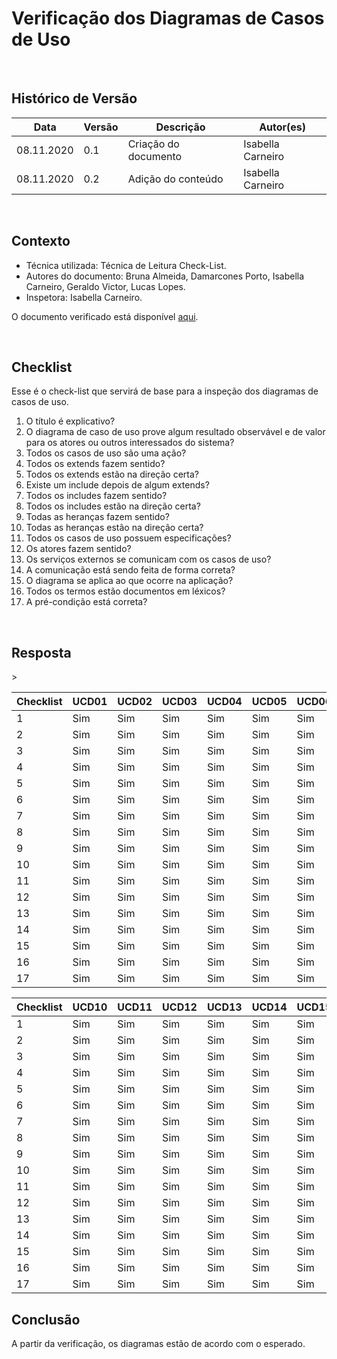 # Verificação dos Diagramas de Casos de Uso

<br>

## Histórico de Versão
<table class="table table-striped border">
    <thead>
        <th>Data</th> 
        <th>Versão </th> 
        <th>Descrição</th> 
        <th>Autor(es)</th>
    </thead>
    <tbody>
        <tr>
            <td> 08.11.2020 </td>
            <td>  0.1   </td>
            <td> Criação do documento</td>
            <td> Isabella Carneiro </td>
        </tr>
		<tr>
            <td> 08.11.2020 </td>
            <td>  0.2   </td>
            <td> Adição do conteúdo</td>
            <td> Isabella Carneiro </td>
        </tr>
    </tbody>
</table>
<br>

## Contexto
- Técnica utilizada: Técnica de Leitura Check-List.
- Autores do documento: Bruna Almeida, Damarcones Porto, Isabella Carneiro, Geraldo Victor, Lucas Lopes.
- Inspetora: Isabella Carneiro.

O documento verificado está disponível <a href="https://requisitos-de-software.github.io/2020.1-iFut/modelagem/diagramas_casos_de_uso/diagrama_caso_uso/">aqui</a>. 

<br>

## Checklist
Esse é o check-list que servirá de base para a inspeção dos diagramas de casos de uso.
<br>

1. O título é explicativo?
2. O diagrama de caso de uso prove algum resultado observável e de valor para os atores ou outros interessados do sistema?
3. Todos os casos de uso são uma ação?
4. Todos os extends fazem sentido?
5. Todos os extends estão na direção certa?
6. Existe um include depois de algum extends?
7. Todos os includes fazem sentido?
8. Todos os includes estão na direção certa?
9. Todas as heranças fazem sentido?
10. Todas as heranças estão na direção certa?
11. Todos os casos de uso possuem especificações?
12. Os atores fazem sentido?
13. Os serviços externos se comunicam com os casos de uso?
14. A comunicação está sendo feita de forma correta?
15. O diagrama se aplica ao que ocorre na aplicação?
16. Todos os termos estão documentos em léxicos?
17. A pré-condição está correta?
<br>

## Resposta

<table class="table table-striped border">
    <thead>
        <th>Checklist</th> 
        <th>UCD01</th>
	<th>UCD02</th>
	<th>UCD03</th>
	<th>UCD04</th>
	<th>UCD05</th>
	<th>UCD06</th>
  	<th>UCD07</th>
	<th>UCD08</th>
	<th>UCD09</th>
    </thead>
    <tbody>
	    <tr>
		    <td>1</td>
		    <td>Sim</td>
		     <td>Sim</td>
		     <td>Sim</td>
		     <td>Sim</td>
		     <td>Sim</td>
		     <td>Sim</td>
		     <td>Sim</td>
		     <td>Sim</td>
		    <td>Sim</td>
	    </tr>
        <tr>
		    <td>2</td>
		     <td>Sim</td>
		     <td>Sim</td>
		     <td>Sim</td>
		     <td>Sim</td>
		     <td>Sim</td>
		     <td>Sim</td>
		     <td>Sim</td>
		     <td>Sim</td>
		     <td>Sim</td>
	    </tr>
        <tr>
		    <td>3</td>
		     <td>Sim</td>
		     <td>Sim</td>
		     <td>Sim</td>
		     <td>Sim</td>
		     <td>Sim</td>
		     <td>Sim</td>
		     <td>Sim</td>
		     <td>Sim</td>
		     <td>Sim</td>
	    </tr>
        <tr>
		    <td>4</td>
		    <td>Sim</td>
		     <td>Sim</td>
		     <td>Sim</td>
		     <td>Sim</td>
		     <td>Sim</td>
		     <td>Sim</td>
		     <td>Sim</td>
		     <td>Sim</td>
		     <td>Sim</td>
	    </tr>
      <tr>
		    <td>5</td>
		    <td>Sim</td>
		     <td>Sim</td>
		     <td>Sim</td>
		     <td>Sim</td>
		     <td>Sim</td>
		     <td>Sim</td>
		     <td>Sim</td>
		     <td>Sim</td>
		     <td>Sim</td>
	    </tr>
      <tr>
		    <td>6</td>
		    <td>Sim</td>
		     <td>Sim</td>
		     <td>Sim</td>
		     <td>Sim</td>
		     <td>Sim</td>
		     <td>Sim</td>
		     <td>Sim</td>
		     <td>Sim</td>
		     <td>Sim</td>
	    </tr>
      <tr>
		    <td>7</td>
		  <td>Sim</td>
		     <td>Sim</td>
		     <td>Sim</td>
		     <td>Sim</td>
		     <td>Sim</td>
		     <td>Sim</td>
		     <td>Sim</td>
		     <td>Sim</td>
		     <td>Sim</td>
	    </tr>
      <tr>
		    <td>8</td>
		  <td>Sim</td>
		     <td>Sim</td>
		     <td>Sim</td>
		     <td>Sim</td>
		     <td>Sim</td>
		     <td>Sim</td>
		     <td>Sim</td>
		     <td>Sim</td>
		     <td>Sim</td>
	    </tr>
      <tr>
		    <td>9</td>
		   <td>Sim</td>
		     <td>Sim</td>
		     <td>Sim</td>
		     <td>Sim</td>
		     <td>Sim</td>
		     <td>Sim</td>
		     <td>Sim</td>
		     <td>Sim</td>
		     <td>Sim</td>
	    </tr>
      <tr>
		    <td>10</td>
		   <td>Sim</td>
		     <td>Sim</td>
		     <td>Sim</td>
		     <td>Sim</td>
		     <td>Sim</td>
		     <td>Sim</td>
		     <td>Sim</td>
		     <td>Sim</td>
		     <td>Sim</td>>
	    </tr>
      <tr>
		    <td>11</td>
		   <td>Sim</td>
		     <td>Sim</td>
		     <td>Sim</td>
		     <td>Sim</td>
		     <td>Sim</td>
		     <td>Sim</td>
		     <td>Sim</td>
		     <td>Sim</td>
		     <td>Sim</td>
	    </tr>
      <tr>
		    <td>12</td>
		<td>Sim</td>
		     <td>Sim</td>
		     <td>Sim</td>
		     <td>Sim</td>
		     <td>Sim</td>
		     <td>Sim</td>
		     <td>Sim</td>
		     <td>Sim</td>
		     <td>Sim</td>
	    </tr>
      <tr>
		    <td>13</td>
		    <td>Sim</td>
		     <td>Sim</td>
		     <td>Sim</td>
		     <td>Sim</td>
		     <td>Sim</td>
		     <td>Sim</td>
		     <td>Sim</td>
		     <td>Sim</td>
		     <td>Sim</td>
	    </tr>
      <tr>
		    <td>14</td>
		<td>Sim</td>
		     <td>Sim</td>
		     <td>Sim</td>
		     <td>Sim</td>
		     <td>Sim</td>
		     <td>Sim</td>
		     <td>Sim</td>
		     <td>Sim</td>
		     <td>Sim</td>
	    </tr>
      <tr>
		    <td>15</td>
		 <td>Sim</td>
		     <td>Sim</td>
		     <td>Sim</td>
		     <td>Sim</td>
		     <td>Sim</td>
		     <td>Sim</td>
		     <td>Sim</td>
		     <td>Sim</td>
		     <td>Sim</td>
	    </tr>
      <tr>
		    <td>16</td>
		   <td>Sim</td>
		     <td>Sim</td>
		     <td>Sim</td>
		     <td>Sim</td>
		     <td>Sim</td>
		     <td>Sim</td>
		     <td>Sim</td>
		     <td>Sim</td>
		     <td>Sim</td>
	    </tr>
      <tr>
		    <td>17</td>
		   <td>Sim</td>
		     <td>Sim</td>
		     <td>Sim</td>
		     <td>Sim</td>
		     <td>Sim</td>
		     <td>Sim</td>
		     <td>Sim</td>
		     <td>Sim</td>
		     <td>Sim</td>
	    </tr>
    </tbody> 
</table>

<table class="table table-striped border">
    <thead>
        <th>Checklist</th> 
       <th>UCD10</th>
	<th>UCD11</th>
	<th>UCD12</th>
	<th>UCD13</th>
	<th>UCD14</th>
	<th>UCD15</th>
	<th>UCD16</th>
	<th>UCD17</th>
	<th>UCD18</th>
	<th>UCD19</th>
    </thead>
    <tbody>
	    <tr>
		    <td>1</td>
		    <td>Sim</td>
		     <td>Sim</td>
		     <td>Sim</td>
		     <td>Sim</td>
		     <td>Sim</td>
		     <td>Sim</td>
		     <td>Sim</td>
		     <td>Sim</td>
		    <td>Sim</td>
		    <td>Sim</td>
	    </tr>
        <tr>
		    <td>2</td>
		     <td>Sim</td>
		     <td>Sim</td>
		     <td>Sim</td>
		     <td>Sim</td>
		     <td>Sim</td>
		     <td>Sim</td>
		     <td>Sim</td>
		     <td>Sim</td>
		     <td>Sim</td>
		<td>Sim</td>
	    </tr>
        <tr>
		    <td>3</td>
		     <td>Sim</td>
		     <td>Sim</td>
		     <td>Sim</td>
		     <td>Sim</td>
		     <td>Sim</td>
		     <td>Sim</td>
		     <td>Sim</td>
		     <td>Sim</td>
		     <td>Sim</td>
		<td>Sim</td>
	    </tr>
        <tr>
		    <td>4</td>
		    <td>Sim</td>
		     <td>Sim</td>
		     <td>Sim</td>
		     <td>Sim</td>
		     <td>Sim</td>
		     <td>Sim</td>
		     <td>Sim</td>
		     <td>Sim</td>
		     <td>Sim</td>
		<td>Sim</td>
	    </tr>
      <tr>
		    <td>5</td>
		    <td>Sim</td>
		     <td>Sim</td>
		     <td>Sim</td>
		     <td>Sim</td>
		     <td>Sim</td>
		     <td>Sim</td>
		     <td>Sim</td>
		     <td>Sim</td>
	      <td>Sim</td>
		     <td>Sim</td>
	    </tr>
      <tr>
		    <td>6</td>
		    <td>Sim</td>
		     <td>Sim</td>
		     <td>Sim</td>
		     <td>Sim</td>
		     <td>Sim</td>
		     <td>Sim</td>
	      <td>Sim</td>
		     <td>Sim</td>
		     <td>Sim</td>
		     <td>Sim</td>
	    </tr>
      <tr>
		    <td>7</td>
		  <td>Sim</td>
		     <td>Sim</td>
		     <td>Sim</td>
		     <td>Sim</td>
		     <td>Sim</td>
		     <td>Sim</td>
		     <td>Sim</td>
		     <td>Sim</td>
	      <td>Sim</td>
		     <td>Sim</td>
	    </tr>
      <tr>
		    <td>8</td>
		  <td>Sim</td>
		     <td>Sim</td>
		     <td>Sim</td>
		     <td>Sim</td>
		     <td>Sim</td>
		     <td>Sim</td>
		     <td>Sim</td>
		     <td>Sim</td>
		     <td>Sim</td>
	      <td>Sim</td>
	    </tr>
      <tr>
		    <td>9</td>
		   <td>Sim</td>
		     <td>Sim</td>
		     <td>Sim</td>
		     <td>Sim</td>
		     <td>Sim</td>
		     <td>Sim</td>
		     <td>Sim</td>
		     <td>Sim</td>
		     <td>Sim</td>
	      <td>Sim</td>
	    </tr>
      <tr>
		    <td>10</td>
		   <td>Sim</td>
		     <td>Sim</td>
		     <td>Sim</td>
		     <td>Sim</td>
		     <td>Sim</td>
		     <td>Sim</td>
		     <td>Sim</td>
		     <td>Sim</td>
		     <td>Sim</td>
	      <td>Sim</td>
	    </tr>
      <tr>
		    <td>11</td>
		   <td>Sim</td>
		     <td>Sim</td>
		     <td>Sim</td>
		     <td>Sim</td>
		     <td>Sim</td>
		     <td>Sim</td>
		     <td>Sim</td>
		     <td>Sim</td>
		     <td>Sim</td>
	      <td>Sim</td>
	    </tr>
      <tr>
		    <td>12</td>
		<td>Sim</td>
		     <td>Sim</td>
		     <td>Sim</td>
		     <td>Sim</td>
		     <td>Sim</td>
		     <td>Sim</td>
		     <td>Sim</td>
		     <td>Sim</td>
		     <td>Sim</td>
	      <td>Sim</td>
	    </tr>
      <tr>
		    <td>13</td>
		    <td>Sim</td>
		     <td>Sim</td>
		     <td>Sim</td>
		     <td>Sim</td>
		     <td>Sim</td>
		     <td>Sim</td>
		     <td>Sim</td>
		     <td>Sim</td>
	      <td>Sim</td>
		     <td>Sim</td>
	    </tr>
      <tr>
		    <td>14</td>
		<td>Sim</td>
		     <td>Sim</td>
		     <td>Sim</td>
		     <td>Sim</td>
		     <td>Sim</td>
		     <td>Sim</td>
		     <td>Sim</td>
	      <td>Sim</td>
		     <td>Sim</td>
		     <td>Sim</td>
	    </tr>
      <tr>
		    <td>15</td>
		 <td>Sim</td>
		     <td>Sim</td>
		     <td>Sim</td>
		     <td>Sim</td>
		     <td>Sim</td>
		     <td>Sim</td>
		     <td>Sim</td>
		     <td>Sim</td>
		     <td>Sim</td>
	      <td>Sim</td>
	    </tr>
      <tr>
		    <td>16</td>
		   <td>Sim</td>
		     <td>Sim</td>
		     <td>Sim</td>
		     <td>Sim</td>
		     <td>Sim</td>
		     <td>Sim</td>
		     <td>Sim</td>
		     <td>Sim</td>
	      <td>Sim</td>
		     <td>Sim</td>
	    </tr>
      <tr>
		    <td>17</td>
		   <td>Sim</td>
		     <td>Sim</td>
		     <td>Sim</td>
		     <td>Sim</td>
		     <td>Sim</td>
		     <td>Sim</td>
		     <td>Sim</td>
	      <td>Sim</td>
		     <td>Sim</td>
		     <td>Sim</td>
	    </tr>
    </tbody> 
</table>

## Conclusão
A partir da verificação, os diagramas estão de acordo com o esperado.
